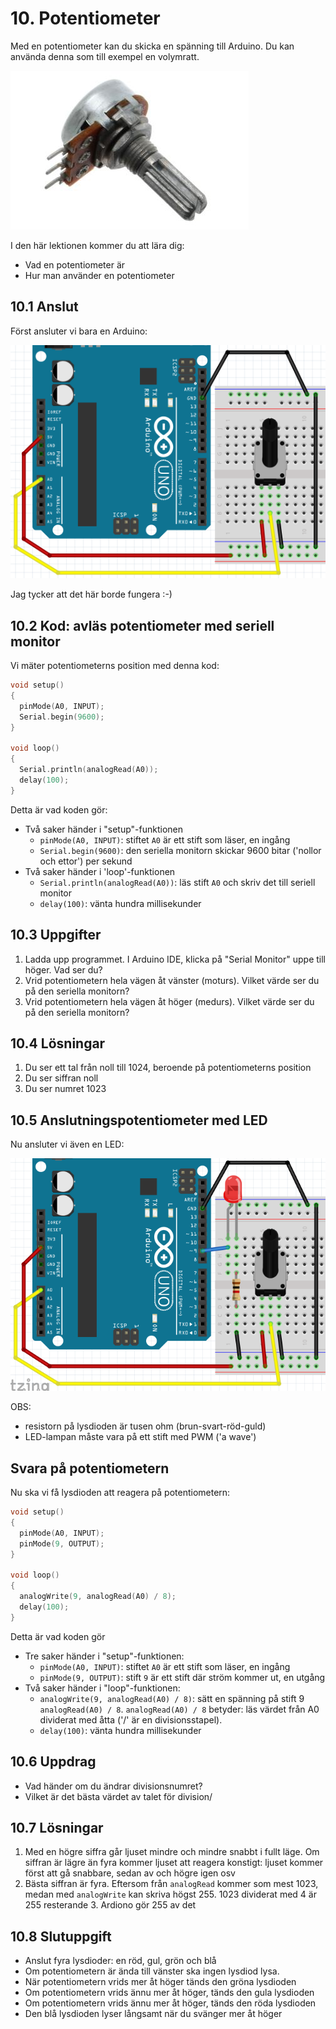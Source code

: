 # 10. Potentiometer

Med en potentiometer kan du skicka en spänning till Arduino.
Du kan använda denna som till exempel en volymratt.

![En potentiometer](Potmeter_potmeter.jpg)

I den här lektionen kommer du att lära dig:

* Vad en potentiometer är
* Hur man använder en potentiometer

## 10.1 Anslut

Först ansluter vi bara en Arduino:

![Anslut potentiometer](Potmeter_potmeter.png)

Jag tycker att det här borde fungera :-)

## 10.2 Kod: avläs potentiometer med seriell monitor

Vi mäter potentiometerns position med denna kod:

```c++
void setup() 
{
  pinMode(A0, INPUT);
  Serial.begin(9600);
}

void loop()
{
  Serial.println(analogRead(A0));
  delay(100);
}
```

Detta är vad koden gör:

* Två saker händer i "setup"-funktionen
    * `pinMode(A0, INPUT)`: stiftet `A0` är ett stift som läser, en ingång
    * `Serial.begin(9600)`: den seriella monitorn skickar 9600 bitar ('nollor och ettor') per sekund
* Två saker händer i 'loop'-funktionen
    * `Serial.println(analogRead(A0))`: läs stift `A0` och skriv det till seriell monitor
    * `delay(100)`: vänta hundra millisekunder

## 10.3 Uppgifter

 1. Ladda upp programmet. I Arduino IDE, klicka på "Serial Monitor" uppe till höger. Vad ser du?
 2. Vrid potentiometern hela vägen åt vänster (moturs). Vilket värde ser du på den seriella monitorn?
 3. Vrid potentiometern hela vägen åt höger (medurs). Vilket värde ser du på den seriella monitorn?

## 10.4 Lösningar

 1. Du ser ett tal från noll till 1024, beroende på potentiometerns position
 2. Du ser siffran noll
 3. Du ser numret 1023

## 10.5 Anslutningspotentiometer med LED

Nu ansluter vi även en LED:

![Potmeter med LED](Potmeter_potmeter_en_led.png)

OBS:

* resistorn på lysdioden är tusen ohm (brun-svart-röd-guld)
* LED-lampan måste vara på ett stift med PWM ('a wave')

## Svara på potentiometern

Nu ska vi få lysdioden att reagera på potentiometern:

```c++
void setup() 
{
  pinMode(A0, INPUT);
  pinMode(9, OUTPUT);
}

void loop()
{
  analogWrite(9, analogRead(A0) / 8);
  delay(100);
}
```

Detta är vad koden gör

* Tre saker händer i "setup"-funktionen:
    * `pinMode(A0, INPUT)`: stiftet `A0` är ett stift som läser, en ingång
    * `pinMode(9, OUTPUT)`: stift `9` är ett stift där ström kommer ut, en utgång
* Två saker händer i "loop"-funktionen:
    * `analogWrite(9, analogRead(A0) / 8)`: sätt en spänning på stift 9
     `analogRead(A0) / 8`. `analogRead(A0) / 8` betyder: läs värdet från A0
     dividerat med åtta ('/' är en divisionsstapel).
    * `delay(100)`: vänta hundra millisekunder

## 10.6 Uppdrag

* Vad händer om du ändrar divisionsnumret?
* Vilket är det bästa värdet av talet för division/

## 10.7 Lösningar

 1. Med en högre siffra går ljuset mindre och mindre snabbt i fullt läge.
    Om siffran är lägre än fyra kommer ljuset att reagera konstigt: ljuset kommer först att gå snabbare,
    sedan av och högre igen osv
 2. Bästa siffran är fyra. Eftersom från `analogRead` kommer som mest 1023, medan med `analogWrite`
    kan skriva högst 255. 1023 dividerat med 4 är 255 resterande 3. Ardiono gör 255 av det

## 10.8 Slutuppgift

* Anslut fyra lysdioder: en röd, gul, grön och blå
* Om potentiometern är ända till vänster ska ingen lysdiod lysa.
* När potentiometern vrids mer åt höger tänds den gröna lysdioden
* Om potentiometern vrids ännu mer åt höger, tänds den gula lysdioden
* Om potentiometern vrids ännu mer åt höger, tänds den röda lysdioden
* Den blå lysdioden lyser långsamt när du svänger mer åt höger

